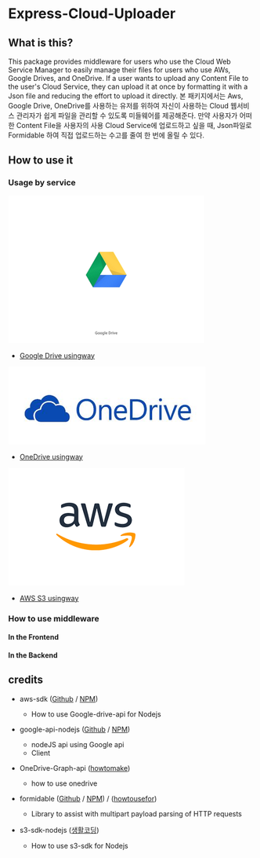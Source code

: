 # Express-Cloud-Uploader

## What is this?
This package provides middleware for users who use the Cloud Web Service Manager to easily manage their files for users who use AWs, Google Drives, and OneDrive. If a user wants to upload any Content File to the user's Cloud Service, they can upload it at once by formatting it with a Json file and reducing the effort to upload it directly.
본 패키지에서는 Aws, Google Drive, OneDrive를 사용하는 유저를 위하여 자신이 사용하는 Cloud 웹서비스 관리자가 쉽게 파일을 관리할 수 있도록 미들웨어를 제공해준다. 만약 사용자가 어떠한 Content File을 사용자의 사용 Cloud Service에 업로드하고 싶을 때, Json파일로 Formidable 하여 직접 업로드하는 수고를 줄여 한 번에 올릴 수 있다.

## How to use it
### Usage by service
![googledrive](/images/googledrivelogo.gif)
* [Google Drive usingway](/docs/google-drive.md)

![onedrive](/images/onedrive.jpg)
* [OneDrive usingway]()

![AWS](/images/awslogo.gif)
* [AWS S3 usingway](/docs/s3.md)

### How to use middleware
#### In the Frontend
#### In the Backend



## credits
* aws-sdk ([Github](https://github.com/aws/aws-sdk-js) / [NPM](https://www.npmjs.com/package/aws-sdk))
    * How to use Google-drive-api for Nodejs

* google-api-nodejs ([Github](https://github.com/googleapis/google-api-nodejs-client/tree/master/samples/drive) / [NPM](https://www.npmjs.com/package/googleapis))
    * nodeJS api using Google api
    * Client

* OneDrive-Graph-api ([howtomake](https://www.evernote.com/l/AUDufYzQX7NOVJymel7-gw49_mkbKUWdy10))
    * how to use onedrive

* formidable ([Github](https://github.com/felixge/node-formidable) /  [NPM](https://www.npmjs.com/package/formidable)) / ([howtousefor]())
    * Library to assist with multipart payload parsing of HTTP requests

* s3-sdk-nodejs ([생활코딩](https://opentutorials.org/course/2717/11797))
    * How to use s3-sdk for Nodejs
